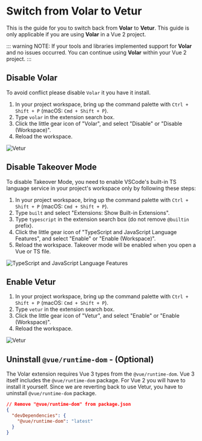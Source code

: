 # Switch from Volar to Vetur

This is the guide for you to switch back from **Volar** to **Vetur**. This guide is only applicable if you are using **Volar** in a Vue 2 project.

::: warning
NOTE: If your tools and libraries implemented support for **Volar** and no issues occurred. You can continue using **Volar** within your Vue 2 project.
:::

## Disable Volar

To avoid conflict please disable `Volar` it you have it install.

1. In your project workspace, bring up the command palette with `Ctrl + Shift + P` (macOS: `Cmd + Shift + P`).
1. Type `volar` in the extension search box.
1. Click the little gear icon of "Volar", and select "Disable" or "Disable (Workspace)".
1. Reload the workspace.

![Vetur](/resources/screenshots/vscode-disable-volar.png)

## Disable Takeover Mode

To disable Takeover Mode, you need to enable VSCode's built-in TS language service in your project's workspace only by following these steps:

1. In your project workspace, bring up the command palette with `Ctrl + Shift + P` (macOS: `Cmd + Shift + P`).
1. Type `built` and select "Extensions: Show Built-in Extensions".
1. Type `typescript` in the extension search box (do not remove `@builtin` prefix).
1. Click the little gear icon of "TypeScript and JavaScript Language Features", and select "Enable" or "Enable (Workspace)".
1. Reload the workspace. Takeover mode will be enabled when you open a Vue or TS file.

![TypeScript and JavaScript Language Features](https://vuejs.org/resources/takeover-mode.54f7bbf6.png)


## Enable Vetur

1. In your project workspace, bring up the command palette with `Ctrl + Shift + P` (macOS: `Cmd + Shift + P`).
1. Type `vetur` in the extension search box.
1. Click the little gear icon of "Vetur", and select "Enable" or "Enable (Workspace)".
1. Reload the workspace.

![Vetur](/resources/screenshots/vscode-enable-vetur.png)

## Uninstall `@vue/runtime-dom` - (Optional)

The Volar extension requires Vue 3 types from the `@vue/runtime-dom`. Vue 3 itself includes the `@vue/runtime-dom` package. For Vue 2 you will have to install it yourself. Since we are reverting back to use Vetur, you have to uninstall `@vue/runtime-dom` package.

```json
// Remove "@vue/runtime-dom" from package.json
{
  "devDependencies": {
    "@vue/runtime-dom": "latest"
  }
}
```
